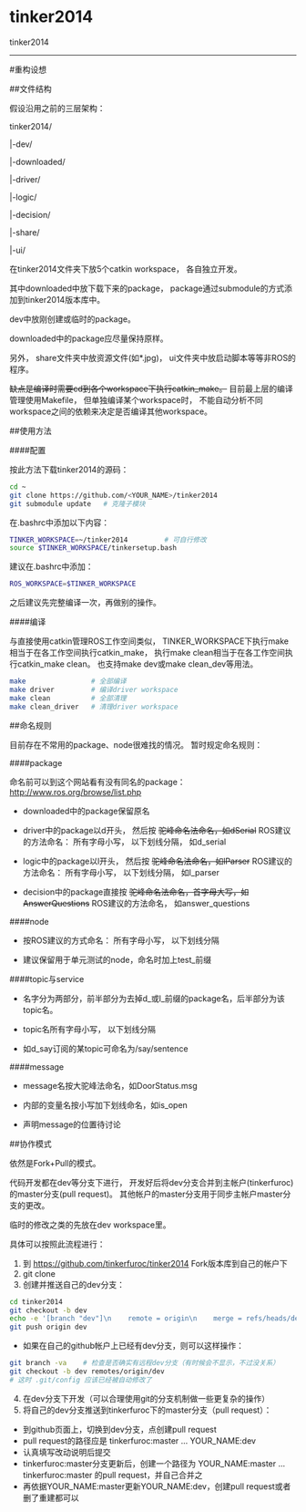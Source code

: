 tinker2014
==========

tinker2014

------

#重构设想

##文件结构

假设沿用之前的三层架构：

tinker2014/

|-dev/

|-downloaded/

|-driver/

|-logic/

|-decision/

|-share/

|-ui/

在tinker2014文件夹下放5个catkin workspace，
各自独立开发。

其中downloaded中放下载下来的package，
package通过submodule的方式添加到tinker2014版本库中。

dev中放刚创建或临时的package。

downloaded中的package应尽量保持原样。

另外，
share文件夹中放资源文件(如*.jpg)，
ui文件夹中放启动脚本等等非ROS的程序。

~~缺点是编译时需要cd到各个workspace下执行catkin_make。~~
目前最上层的编译管理使用Makefile，
但单独编译某个workspace时，
不能自动分析不同workspace之间的依赖来决定是否编译其他workspace。

##使用方法

####配置

按此方法下载tinker2014的源码：

```bash
cd ~
git clone https://github.com/<YOUR_NAME>/tinker2014
git submodule update   # 克隆子模块
```

在.bashrc中添加以下内容：

```bash
TINKER_WORKSPACE=~/tinker2014         # 可自行修改
source $TINKER_WORKSPACE/tinkersetup.bash
```

建议在.bashrc中添加：

```bash
ROS_WORKSPACE=$TINKER_WORKSPACE
```

之后建议先完整编译一次，再做别的操作。

####编译

与直接使用catkin管理ROS工作空间类似，
TINKER_WORKSPACE下执行make相当于在各工作空间执行catkin_make，
执行make clean相当于在各工作空间执行catkin_make clean。
也支持make dev或make clean_dev等用法。

```bash
make                # 全部编译
make driver         # 编译driver workspace
make clean          # 全部清理
make clean_driver   # 清理driver workspace
```

##命名规则

目前存在不常用的package、node很难找的情况。
暂时规定命名规则：

####package

命名前可以到这个网站看有没有同名的package：
http://www.ros.org/browse/list.php

- downloaded中的package保留原名

- driver中的package以d开头，
然后按
~~驼峰命名法命名，如dSerial~~
ROS建议的方法命名：
所有字母小写，
以下划线分隔，
如d_serial

- logic中的package以l开头，
然后按
~~驼峰命名法命名，如lParser~~
ROS建议的方法命名：
所有字母小写，
以下划线分隔，
如l_parser

- decision中的package直接按
~~驼峰命名法命名，首字母大写，如AnswerQuestions~~
ROS建议的方法命名，
如answer_questions

####node

- 按ROS建议的方式命名：
所有字母小写，
以下划线分隔

- 建议保留用于单元测试的node，命名时加上test_前缀

####topic与service

- 名字分为两部分，前半部分为去掉d_或l_前缀的package名，后半部分为该topic名。

- topic名所有字母小写，
以下划线分隔

- 如d_say订阅的某topic可命名为/say/sentence

####message

- message名按大驼峰法命名，如DoorStatus.msg

- 内部的变量名按小写加下划线命名，如is_open

- 声明message的位置待讨论

##协作模式

依然是Fork+Pull的模式。

代码开发都在dev等分支下进行，
开发好后将dev分支合并到主帐户(tinkerfuroc)的master分支(pull request)。
其他帐户的master分支用于同步主帐户master分支的更改。

临时的修改之类的先放在dev workspace里。


具体可以按照此流程进行：

1. 到 https://github.com/tinkerfuroc/tinker2014 Fork版本库到自己的帐户下
2. git clone
3. 创建并推送自己的dev分支：
  
  ```bash
  cd tinker2014
  git checkout -b dev
  echo -e '[branch "dev"]\n    remote = origin\n    merge = refs/heads/dev' >> .git/config
  git push origin dev
  ```
  - 如果在自己的github帐户上已经有dev分支，则可以这样操作：
  ```bash
  git branch -va    # 检查是否确实有远程dev分支（有时候会不显示，不过没关系）
  git checkout -b dev remotes/origin/dev
  # 这时 .git/config 应该已经被自动修改了
  ```
4. 在dev分支下开发（可以合理使用git的分支机制做一些更复杂的操作）
5. 将自己的dev分支推送到tinkerfuroc下的master分支（pull request）：
  - 到github页面上，切换到dev分支，点创建pull request
  - pull request的路径应是 tinkerfuroc:master  ...  YOUR_NAME:dev
  - 认真填写改动说明后提交
  - tinkerfuroc:master分支更新后，创建一个路径为 YOUR_NAME:master  ...  tinkerfuroc:master 的pull request，并自己合并之
  - 再依据YOUR_NAME:master更新YOUR_NAME:dev，创建pull request或者删了重建都可以
